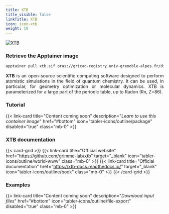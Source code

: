 ```yaml
---
title: XTB
title_visible: false
linkTitle: XTB
icon: icon-xtb
weight: 19
---
```


<a href="https://github.com/grimme-lab/xtb" target="_blank" class="codes-pages-top-logo">
  <img alt="XTB" class="logo-xtb"/>
</a>

### Retrieve the Apptainer image

```bash
apptainer pull xtb.sif oras://gricad-registry.univ-grenoble-alpes.fr/diamond/apptainer/apptainer-singularity-projects/xtb-from-guix.sif:latest
```

<div align="justify">

**XTB** is an open-source scientific computing software designed to perform atomistic simulations in the field of quantum chemistry. It can be used, in particular, for geometry optimization or molecular dynamics. XTB is parameterized for a large part of the periodic table, up to Radon (Rn, Z=86).

</div>

<h3 class="mb-1">Tutorial</h3>

{{< link-card title="Content coming soon" description="<i>Learn to use this container image</i>" href="#bottom" icon="tabler-icons/outline/package" disabled="true" class="mb-0" >}}

<h3 class="mb-1 mt-3">XTB documentation</h3>

{{< card-grid >}}
{{< link-card title="Official website" href="https://github.com/grimme-lab/xtb" target="_blank" icon="tabler-icons/outline/world-www" class="mb-0" >}}
{{< link-card title="Official documentation" href="https://xtb-docs.readthedocs.io/" target="_blank" icon="tabler-icons/outline/book" class="mb-0" >}}
{{< /card-grid >}}

<h3 class="mb-1 mt-3">Examples</h3>

{{< link-card title="Content coming soon" description="<i>Download input files</i>" href="#bottom" icon="tabler-icons/outline/file-export" disabled="true" class="mb-0" >}}

